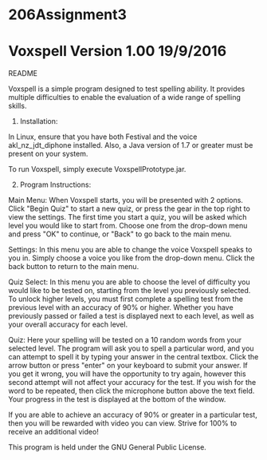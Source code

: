 # 206Assignment3
# Voxspell Version 1.00 19/9/2016

README

Voxspell is a simple program designed to test spelling ability. It provides
multiple difficulties to enable the evaluation of a wide range of spelling 
skills.

1. Installation:
	
In Linux, ensure that you have both Festival and the voice akl_nz_jdt_diphone
installed. Also, a Java version of 1.7 or greater must be present on your system.

To run Voxspell, simply execute VoxspellPrototype.jar.

2. Program Instructions:

Main Menu:
When Voxspell starts, you will be presented with 2 options. Click "Begin Quiz"
to start a new quiz, or press the gear in the top right to view the settings.
The first time you start a quiz, you will be asked which level you would like to
start from. Choose one from the drop-down menu and press "OK" to continue, or
"Back" to go back to the main menu.

Settings:
In this menu you are able to change the voice Voxspell speaks to you in. Simply
choose a voice you like from the drop-down menu. Click the back button to return
to the main menu.

Quiz Select:
In this menu you are able to choose the level of difficulty you would like to be
tested on, starting from the level you previously selected. To unlock higher levels,
you must first complete a spelling test from the previous level with an accuracy of
90% or higher. Whether you have previously passed or failed a test is displayed next
to each level, as well as your overall accuracy for each level.

Quiz:
Here your spelling will be tested on a 10 random words from your selected level. The
program will ask you to spell a particular word, and you can attempt to spell it by 
typing your answer in the central textbox. Click the arrow button or press "enter" 
on your keyboard to submit your answer. If you get it wrong, you will have the
opportunity to try again, however this second attempt will not affect your accuracy
for the test. If you wish for the word to be repeated, then click the microphone
button above the text field. Your progress in the test is displayed at the bottom
of the window.

If you are able to achieve an accuracy of 90% or greater in a particular test, then
you will be rewarded with video you can view. Strive for 100% to receive an
additional video!






This program is held under the GNU General Public License.




